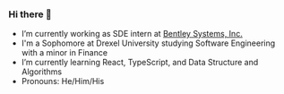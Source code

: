 ### Hi there 👋
* I’m currently working as SDE intern at [Bentley Systems, Inc.](https://www.bentley.com/en)
* I'm a Sophomore at Drexel University studying Software Engineering with a minor in Finance
* I’m currently learning React, TypeScript, and Data Structure and Algorithms
* Pronouns: He/Him/His


